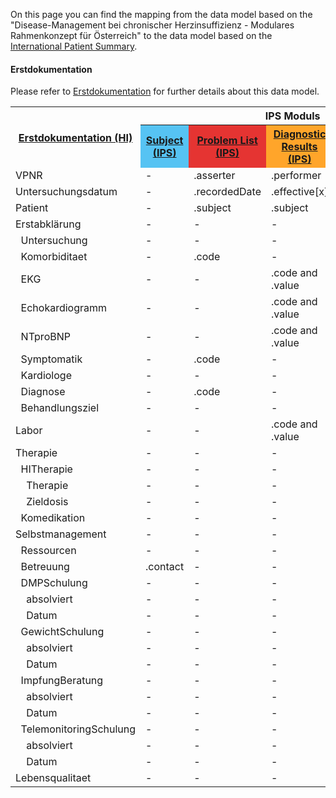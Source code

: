 On this page you can find the mapping from the data model based on the "Disease-Management bei chronischer Herzinsuffizienz - Modulares Rahmenkonzept für Österreich" to the data model based on the [International Patient Summary](https://build.fhir.org/ig/HL7/fhir-ips/).

#### Erstdokumentation

Please refer to [Erstdokumentation](StructureDefinition-Erstdokumentation-hi.html) for further details about this data model.

<style type="text/css">
.grid .ips-recommended{background-color:#ffa52a;}
.grid .ips-header{background-color:#56c3f3;}
.grid .ips-required{background-color:#e53432;}
.grid .source-modul{vertical-align:middle}
.grid .target-modul{text-align:center;}
.grid .ips-optional{background-color:#91cf50;}
</style>
<table class="grid">
<tbody>
  <tr>
    <th class="source-modul" rowspan="2"><a href="StructureDefinition-Erstdokumentation-hi.html"><strong>Erstdokumentation (HI)</strong></a></th>
    <th class="target-modul" colspan="4"><strong>IPS Moduls</strong></th>
  </tr>
  <tr>
    <th class="ips-header"><a href="StructureDefinition-Subject-ips.html"><strong>Subject (IPS)</strong></a></th>
    <th class="ips-required"><a href="StructureDefinition-ProblemList-ips.html"><strong>Problem List (IPS)</strong></a></th>
    <th class="ips-recommended"><a href="StructureDefinition-DiagnosticResults-ips.html"><strong>Diagnostic Results (IPS)</strong></a></th>
    <th class="ips-optional"><a href="StructureDefinition-PlanOfCare-ips.html"><strong>Plan of Care (IPS)</strong></a></th>
  </tr>
  <tr>
    <td>VPNR</td>
    <td>-</td>
    <td>.asserter</td>
    <td>.performer</td>
    <td>.activity.performer</td>
  </tr>
  <tr>
    <td>Untersuchungsdatum</td>
    <td>-</td>
    <td>.recordedDate</td>
    <td>.effective[x]</td>
    <td>.activity.scheduled[x]</td>
  </tr>
  <tr>
    <td>Patient</td>
    <td>-</td>
    <td>.subject</td>
    <td>.subject</td>
    <td>.subject</td>
  </tr>
  <tr>
    <td>Erstabklärung</td>
    <td>-</td>
    <td>-</td>
    <td>-</td>
    <td>-</td>
  </tr>
  <tr>
    <td>&nbsp;&nbsp;Untersuchung</td>
    <td>-</td>
    <td>-</td>
    <td>-</td>
    <td>-</td>
  </tr>
  <tr>
    <td>&nbsp;&nbsp;Komorbiditaet</td>
    <td>-</td>
    <td>.code</td>
    <td>-</td>
    <td>-</td>
  </tr>
  <tr>
    <td>&nbsp;&nbsp;EKG</td>
    <td>-</td>
    <td>-</td>
    <td>.code and .value</td>
    <td>-</td>
  </tr>
  <tr>
    <td>&nbsp;&nbsp;Echokardiogramm</td>
    <td>-</td>
    <td>-</td>
    <td>.code and .value</td>
    <td>-</td>
  </tr>
  <tr>
    <td>&nbsp;&nbsp;NTproBNP</td>
    <td>-</td>
    <td>-</td>
    <td>.code and .value</td>
    <td>-</td>
  </tr>
  <tr>
    <td>&nbsp;&nbsp;Symptomatik</td>
    <td>-</td>
    <td>.code</td>
    <td>-</td>
    <td>-</td>
  </tr>
  <tr>
    <td>&nbsp;&nbsp;Kardiologe</td>
    <td>-</td>
    <td>-</td>
    <td>-</td>
    <td>.activity</td>
  </tr>
  <tr>
    <td>&nbsp;&nbsp;Diagnose</td>
    <td>-</td>
    <td>.code</td>
    <td>-</td>
    <td>-</td>
  </tr>
  <tr>
    <td>&nbsp;&nbsp;Behandlungsziel</td>
    <td>-</td>
    <td>-</td>
    <td>-</td>
    <td>.goal</td>
  </tr>
  <tr>
    <td>Labor</td>
    <td>-</td>
    <td>-</td>
    <td>.code and .value</td>
    <td>.activity</td>
  </tr>
  <tr>
    <td>Therapie</td>
    <td>-</td>
    <td>-</td>
    <td>-</td>
    <td>.activity</td>
  </tr>
  <tr>
    <td>&nbsp;&nbsp;HITherapie</td>
    <td>-</td>
    <td>-</td>
    <td>-</td>
    <td>-</td>
  </tr>
  <tr>
    <td>&nbsp;&nbsp;&nbsp;&nbsp;Therapie</td>
    <td>-</td>
    <td>-</td>
    <td>-</td>
    <td>-</td>
  </tr>
  <tr>
    <td>&nbsp;&nbsp;&nbsp;&nbsp;Zieldosis</td>
    <td>-</td>
    <td>-</td>
    <td>-</td>
    <td>-</td>
  </tr>
  <tr>
    <td>&nbsp;&nbsp;Komedikation</td>
    <td>-</td>
    <td>-</td>
    <td>-</td>
    <td>-</td>
  </tr>
  <tr>
    <td>Selbstmanagement</td>
    <td>-</td>
    <td>-</td>
    <td>-</td>
    <td>-</td>
  </tr>
  <tr>
    <td>&nbsp;&nbsp;Ressourcen</td>
    <td>-</td>
    <td>-</td>
    <td>-</td>
    <td>-</td>
  </tr>
  <tr>
    <td>&nbsp;&nbsp;Betreuung</td>
    <td>.contact</td>
    <td>-</td>
    <td>-</td>
    <td>-</td>
  </tr>
  <tr>
    <td>&nbsp;&nbsp;DMPSchulung</td>
    <td>-</td>
    <td>-</td>
    <td>-</td>
    <td>.activity</td>
  </tr>
  <tr>
    <td>&nbsp;&nbsp;&nbsp;&nbsp;absolviert</td>
    <td>-</td>
    <td>-</td>
    <td>-</td>
    <td>-</td>
  </tr>
  <tr>
    <td>&nbsp;&nbsp;&nbsp;&nbsp;Datum</td>
    <td>-</td>
    <td>-</td>
    <td>-</td>
    <td>-</td>
  </tr>
  <tr>
    <td>&nbsp;&nbsp;GewichtSchulung</td>
    <td>-</td>
    <td>-</td>
    <td>-</td>
    <td>-</td>
  </tr>
  <tr>
    <td>&nbsp;&nbsp;&nbsp;&nbsp;absolviert</td>
    <td>-</td>
    <td>-</td>
    <td>-</td>
    <td>-</td>
  </tr>
  <tr>
    <td>&nbsp;&nbsp;&nbsp;&nbsp;Datum</td>
    <td>-</td>
    <td>-</td>
    <td>-</td>
    <td>-</td>
  </tr>
  <tr>
    <td>&nbsp;&nbsp;ImpfungBeratung</td>
    <td>-</td>
    <td>-</td>
    <td>-</td>
    <td>-</td>
  </tr>
  <tr>
    <td>&nbsp;&nbsp;&nbsp;&nbsp;absolviert</td>
    <td>-</td>
    <td>-</td>
    <td>-</td>
    <td>-</td>
  </tr>
  <tr>
    <td>&nbsp;&nbsp;&nbsp;&nbsp;Datum</td>
    <td>-</td>
    <td>-</td>
    <td>-</td>
    <td>-</td>
  </tr>
  <tr>
    <td>&nbsp;&nbsp;TelemonitoringSchulung</td>
    <td>-</td>
    <td>-</td>
    <td>-</td>
    <td>-</td>
  </tr>
  <tr>
    <td>&nbsp;&nbsp;&nbsp;&nbsp;absolviert</td>
    <td>-</td>
    <td>-</td>
    <td>-</td>
    <td>-</td>
  </tr>
  <tr>
    <td>&nbsp;&nbsp;&nbsp;&nbsp;Datum</td>
    <td>-</td>
    <td>-</td>
    <td>-</td>
    <td>-</td>
  </tr>
  <tr>
    <td>Lebensqualitaet</td>
    <td>-</td>
    <td>-</td>
    <td>-</td>
    <td>-</td>
  </tr>
</tbody>
</table>